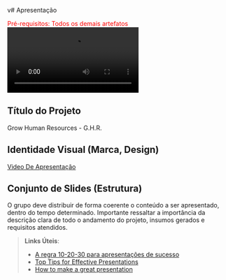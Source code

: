 v# Apresentação

<span style="color:red">Pré-requisitos: Todos os demais artefatos</span>
<video src=".img\Video de apresentação.mkv"></video>

## Título do Projeto

Grow Human Resources - G.H.R.
## Identidade Visual (Marca, Design)
[Video De Apresentação](https://www.youtube.com/embed/MWT6Ah2aygU)


  <a href="https://www.youtube.com/embed/MWT6Ah2aygU" alt="gago.io" target="_blank" align="center">
  </a>

## Conjunto de Slides (Estrutura)

O grupo deve distribuir de forma coerente o conteúdo a ser apresentado, dentro do tempo determinado. Importante ressaltar a importância da descrição clara de todo o andamento do projeto, insumos gerados e requisitos atendidos.
 
> **Links Úteis**:
> - [A regra 10-20-30 para apresentações de sucesso](https://revistapegn.globo.com/Noticias/noticia/2014/07/regra-10-20-30-para-apresentacoes-de-sucesso.html)
> - [Top Tips for Effective Presentations](https://www.skillsyouneed.com/present/presentation-tips.html)
> - [How to make a great presentation](https://www.ted.com/playlists/574/how_to_make_a_great_presentation)